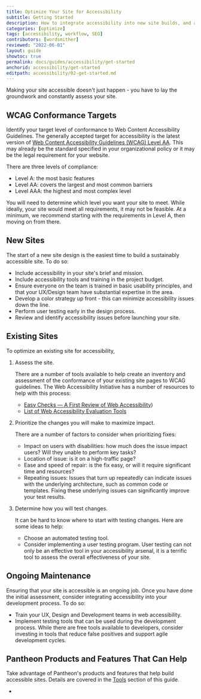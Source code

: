 ```yaml
---
title: Optimize Your Site for Accessibility
subtitle: Getting Started
description: How to integrate accessibility into new site builds, and audit existing sites.
categories: [optimize]
tags: [accessibility, workflow, SEO]
contributors: [wordsmither]
reviewed: "2022-06-01"
layout: guide
showtoc: true
permalink: docs/guides/accessibility/get-started
anchorid: accessibility/get-started
editpath: accessibility/02-get-started.md
---
```


Making your site accessible doesn't just happen - you have to lay the groundwork and constantly assess your site.

## WCAG Conformance Targets

Identify your target level of conformance to Web Content Accessibility Guidelines. The generally accepted target for accessibility is the latest version of [Web Content Accessibility Guidelines (WCAG) Level AA](https://www.w3.org/WAI/standards-guidelines/wcag/). This may already be the standard specified in your organizational policy or it may be the legal requirement for your website.

There are three levels of compliance:
- Level A: the most basic features
- Level AA: covers the largest and most common barriers 
- Level AAA: the highest and most complex level 

You will need to determine which level you want your site to meet.  While ideally, your site would meet all requirements, it may not be feasible.  At a minimum, we recommend starting with the requirements in Level A, then moving on from there.  

## New Sites

The start of a new site design is the easiest time to build a sustainably accessible site. To do so:

- Include accessibility in your site's brief and mission.
- Include accessibility tools and training in the project budget.
- Ensure everyone on the team is trained in basic usability principles, and that your UX/Design team have substantial expertise in the area.
- Develop a color strategy up front - this can minimize accessibility issues down the line.
- Perform user testing early in the design process.
- Review and identify accessibility issues before launching your site.


## Existing Sites

To optimize an existing site for accessibility, 

1. Assess the site.

   There are a number of tools available to help create an inventory and assessment of the conformance of your existing site pages to WCAG guidelines. The Web Accessibility Initiative has a number of resources to help with this process:

   - [Easy Checks — A First Review of Web Accessibility](https://www.w3.org/WAI/test-evaluate/preliminary/))
   - [List of Web Accessibility Evaluation Tools](https://www.w3.org/WAI/ER/tools/)

1. Prioritize the changes you will make to maximize impact.

   There are a number of factors to consider when prioritizing fixes:
   - Impact on users with disabilities: how much does the issue impact users?  Will they unable to perform key tasks? 
   - Location of issue: is it on a high-traffic page?
   - Ease and speed of repair: is the fix easy, or will it require significant time and resources?
   - Repeating issues: Issues that turn up repeatedly can indicate issues with the underlying architecture, such as common code or templates.  Fixing these underlying issues can significantly improve your test results.

1. Determine how you will test changes.

   It can be hard to know where to start with testing changes.  Here are some ideas to help:
   - Choose an automated testing tool.
   - Consider implementing a user testing program.  User testing can not only be an effective tool in your accessibility arsenal, it is a terrific tool to assess the overall effectiveness of your site.

## Ongoing Maintenance

Ensuring that your site is accessible is an ongoing job. Once you have done the initial assessment, consider integrating accessibility into your development process.  To do so:

- Train your UX, Design and Development teams in web accessibility.
- Implement testing tools that can be used during the development process.  While there are free tools available to developers, consider investing in tools that reduce false positives and support agile development cycles.

## Pantheon Products and Features That Can Help

Take advantage of Pantheon's products and features that help build accessible sites. Details are covered in the [Tools](/guides/accessibility/tools) section of this guide. 


- 